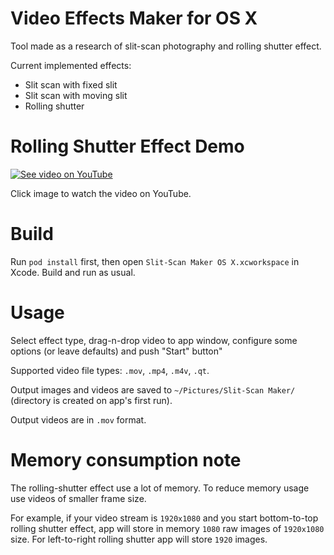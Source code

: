 # Video Effects Maker for OS X 

Tool made as a research of slit-scan photography and rolling shutter effect.

Current implemented effects:

* Slit scan with fixed slit
* Slit scan with moving slit
* Rolling shutter

# Rolling Shutter Effect Demo

[![See video on YouTube](https://img.youtube.com/vi/3z9t0iUE2dE/0.jpg)](https://www.youtube.com/watch?v=3z9t0iUE2dE)

Click image to watch the video on YouTube.

# Build

Run `pod install` first, then open `Slit-Scan Maker OS X.xcworkspace` in Xcode. Build and run as usual.

# Usage

Select effect type, drag-n-drop video to app window, configure some options (or leave defaults) and push "Start" button"

Supported video file types: `.mov`, `.mp4`, `.m4v`, `.qt`.

Output images and videos are saved to `~/Pictures/Slit-Scan Maker/` (directory is created on app's first run).

Output videos are in `.mov` format.

# Memory consumption note

The rolling-shutter effect use a lot of memory. To reduce memory usage use videos of smaller frame size.

For example, if your video stream is `1920x1080` and you start bottom-to-top rolling shutter effect, app will store in memory `1080` raw images of `1920x1080` size. For left-to-right rolling shutter app will store `1920` images.
